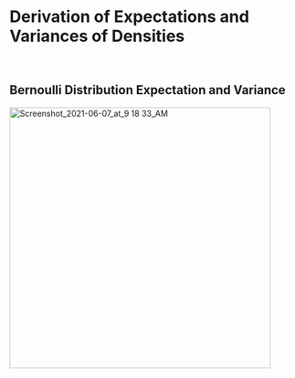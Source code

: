# Derivation of Expectations and Variances of Densities
<br>

## Bernoulli Distribution Expectation and Variance
<img width="457" alt="Screenshot_2021-06-07_at_9 18 33_AM" src="https://user-images.githubusercontent.com/76843403/129593714-e922f074-75ef-4ad3-94f7-edc3212eebd5.jpeg">


